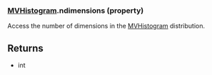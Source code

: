 ### [MVHistogram](MVHistogram.md).ndimensions (property)




Access the number of dimensions in the [MVHistogram](MVHistogram.md) distribution.

Returns
--------
* int

